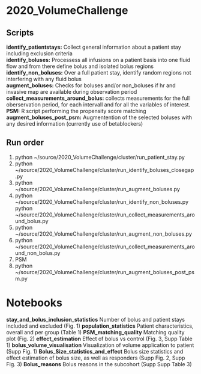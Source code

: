 # 2020_VolumeChallenge

## Scripts
**identify_patientstays:** Collect general information about a patient stay including exclusion criteria  
**identify_boluses:** Processess all infusions on a patient basis into one fluid flow and from there define bolus and isolated bolus regions  
**identify_non_boluses:** Over a full patient stay, identify random regions not interfering with any fluid bolus  
**augment_boluses:** Checks for boluses and/or non_boluses if hr and invasive map are available during observation period  
**collect_measurements_around_bolus:** collects measurements for the full oberservation period, for each intervall and for all the variables of interest.  
**PSM:** R script performing the propensity score matching
**augment_boluses_post_psm:** Augmentention of the selected boluses with any desired information (currently use of betablockers)

## Run order
1) python ~/source/2020_VolumeChallenge/cluster/run_patient_stay.py
2) python ~/source/2020_VolumeChallenge/cluster/run_identify_boluses_closegap.py
3) python ~/source/2020_VolumeChallenge/cluster/run_augment_boluses.py
4) python ~/source/2020_VolumeChallenge/cluster/run_identify_non_boluses.py
   python ~/source/2020_VolumeChallenge/cluster/run_collect_measurements_around_bolus.py
5) python ~/source/2020_VolumeChallenge/cluster/run_augment_non_boluses.py
6) python ~/source/2020_VolumeChallenge/cluster/run_collect_measurements_around_non_bolus.py
7) PSM
8) python ~/source/2020_VolumeChallenge/cluster/run_augment_boluses_post_psm.py

# Notebooks
**stay_and_bolus_inclusion_statistics** Number of bolus and patient stays included and excluded (Fig. 1)
**population_statistics** Patient characteristics, overall and per group (Table 1)
**PSM_matching_quality** Matching quality plot (Fig. 2)
**effect_estimation** Effect of bolus vs control (Fig. 3, Supp Table 1)
**bolus_volume_visualisation** Visualization of volume application to patient (Supp Fig. 1)
**Bolus_Size_statistics_and_effect** Bolus size statistics and effect estimation of bolus size, as well as responders (Supp Fig. 2, Supp Fig. 3)
**Bolus_reasons** Bolus reasons in the subcohort (Supp Supp Table 3)